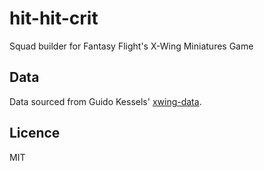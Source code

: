 # hit-hit-crit
Squad builder for Fantasy Flight's X-Wing Miniatures Game

## Data

Data sourced from Guido Kessels' [xwing-data](https://github.com/guidokessels/xwing-data).

## Licence

MIT
